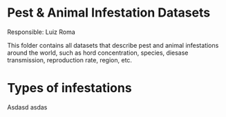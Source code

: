 # Pest & Animal Infestation Datasets
Responsible: Luiz Roma

This folder contains all datasets that describe pest and animal infestations around the world, such as hord concentration, species, diesase transmission, reproduction rate, region, etc.




# Types of infestations

Asdasd
asdas
